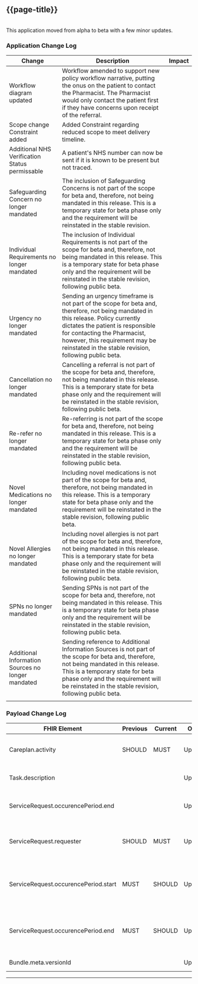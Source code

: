 
<div class="bars-blg-expander">
<div class="bars-blg-expander-entry" id="v1.0.0-beta.1">

## {{page-title}}

<br>
This application moved from alpha to beta with a few minor updates. 
<br>

### Application Change Log


| Change                                    | Description        | Impact                                                                  | 
|-------------------------------------------|--------------------|-------------------------------------------------------------------------|
| Workflow diagram updated                  | Workflow amended to support new policy workflow narrative, putting the onus on the patient to contact the Pharmacist. The Pharmacist would only contact the patient first if they have concerns upon receipt of the referral.   |                                                                         |
| Scope change Constraint added                  | Added Constraint regarding reduced scope to meet delivery timeline.   |                                                                         |    
| Additional NHS Verification Status permissable                  | A patient's NHS number can now be sent if it is known to be present but not traced.   |                                                                         |    
| Safeguarding Concern no longer mandated                  | The inclusion of Safeguarding Concerns is not part of the scope for beta and, therefore, not being mandated in this release. This is a temporary state for beta phase only and the requirement will be reinstated in the stable revision.    |                                                                         |    
| Individual Requirements no longer mandated                   | The inclusion of Individual Requirements is not part of the scope for beta and, therefore, not being mandated in this release. This is a temporary state for beta phase only and the requirement will be reinstated in the stable revision, following public beta.   |                                                                         |    
| Urgency no longer mandated                  | Sending an urgency timeframe is not part of the scope for beta and, therefore, not being mandated in this release. Policy currently dictates the patient is responsible for contacting the Pharmacist, however, this requirement may be reinstated in the stable revision, following public beta.   |                                                                         |    
| Cancellation no longer mandated                  | Cancelling a referral is not part of the scope for beta and, therefore, not being mandated in this release. This is a temporary state for beta phase only and the requirement will be reinstated in the stable revision, following public beta.    |                                                                         |    
| Re-refer no longer mandated                  | Re-referring is not part of the scope for beta and, therefore, not being mandated in this release. This is a temporary state for beta phase only and the requirement will be reinstated in the stable revision, following public beta.    | 
| Novel Medications no longer mandated                  | Including novel medications is not part of the scope for beta and, therefore, not being mandated in this release. This is a temporary state for beta phase only and the requirement will be reinstated in the stable revision, following public beta.    |         
| Novel Allergies no longer mandated                  | Including novel allergies is not part of the scope for beta and, therefore, not being mandated in this release. This is a temporary state for beta phase only and the requirement will be reinstated in the stable revision, following public beta.    |         
| SPNs no longer mandated                  | Sending SPNs is not part of the scope for beta and, therefore, not being mandated in this release. This is a temporary state for beta phase only and the requirement will be reinstated in the stable revision, following public beta.    |         
| Additional Information Sources no longer mandated                  | Sending reference to Additional Information Sources is not part of the scope for beta and, therefore, not being mandated in this release. This is a temporary state for beta phase only and the requirement will be reinstated in the stable revision, following public beta.    |       
                                                           |    
### Payload Change Log


| FHIR Element                                         | Previous | Current    | Other   | Referral/Booking | Rationale                                                                                       |  Impact  |
|------------------------------------------------------|----------|------------|---------|------------------|-------------------------------------------------------------------------------------------------|----------|
|Careplan.activity                               | SHOULD         |MUST            |Updated  |Ref               |Business logic 'Necessity' was incorrect. This value MUST always be present                                      |<mark style="background-color: Yellow">correction</mark>|
|Task.description                             |         |            |Updated  |Ref               |Amended description to align with updated policy workflow narrative                                     |<mark style="background-color: LightGreen">non-breaking</mark>|
|ServiceRequest.occurencePeriod.end                             |         |            |Updated  |Ref               |Amended end time to reflect current 24hrs policy response in CPCS MI                                      |<mark style="background-color: LightGreen">non-breaking</mark>|
|ServiceRequest.requester                             | SHOULD         | MUST            |Updated  |Ref               |ServiceRequest.requester Necessity is SHOULD when should be a MUST. Most suppliers already conform to this |<mark style="background-color: #ff8080">breaking</mark>|
|ServiceRequest.occurencePeriod.start                             | MUST        | SHOULD           |Updated  |Ref               |Amended to reflect policy change. The Sender cannot indicate urgency because the patient must make contact with the pharmacist                                      |<mark style="background-color: LightGreen">non-breaking</mark>|
|ServiceRequest.occurencePeriod.end                             | MUST        | SHOULD           |Updated  |Ref               |Amended to reflect policy change. The Sender cannot indicate urgency because the patient must make contact with the pharmacist                                      |<mark style="background-color: LightGreen">non-breaking</mark>|
|Bundle.meta.versionId                             |         |            |Updated  |Ref               |Updated example value to reflect use of version                                      |<mark style="background-color: LightGreen">non-breaking</mark>|

</div>
</div>
<hr>
<br>